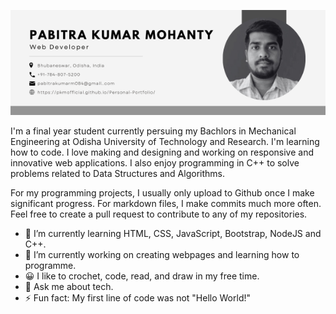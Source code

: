 ![Banner](https://github.com/pkmofficial/Personal-Portfolio/blob/master/assets/png/banner.png)

I'm a final year student currently persuing my Bachlors in Mechanical Engineering at Odisha University of Technology and Research. I'm learning how to code. I love making and designing and working on responsive and innovative web applications. I also enjoy programming in C++ to solve problems related to Data Structures and Algorithms.

For my programming projects, I usually only upload to Github once I make significant progress. For markdown files, I make commits much more often. Feel free to create a pull request to contribute to any of my repositories.

- 🌱 I’m currently learning HTML, CSS, JavaScript, Bootstrap, NodeJS and C++.
- 🔭 I’m currently working on creating webpages and learning how to programme.
- 😀 I like to crochet, code, read, and draw in my free time.
- 💬 Ask me about tech.
- ⚡ Fun fact: My first line of code was not "Hello World!"
